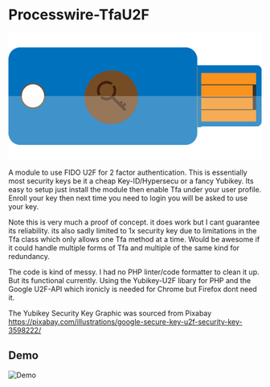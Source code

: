 # Processwire-TfaU2F
![Security Key](https://raw.githubusercontent.com/adamxp12/Processwire-TfaU2F/master/assets/bluekeyside.png)

A module to use FIDO U2F for 2 factor authentication. This is essentially most security keys be it a cheap Key-ID/Hypersecu or a fancy Yubikey. Its easy to setup just install the module then enable Tfa under your user profile. Enroll your key then next time you need to login you will be asked to use your key.

Note this is very much a proof of concept. it does work but I cant guarantee its reliability. its also sadly limited to 1x security key due to limitations in the Tfa class which only allows one Tfa method at a time. Would be awesome if it could handle multiple forms of Tfa and multiple of the same kind for redundancy.

The code is kind of messy. I had no PHP linter/code formatter to clean it up. But its functional currently. Using the Yubikey-U2F libary for PHP and the Google U2F-API which ironicly is needed for Chrome but Firefox dont need it.

The Yubikey Security Key Graphic was sourced from Pixabay https://pixabay.com/illustrations/google-secure-key-u2f-security-key-3598222/

## Demo
![Demo](https://adamxp12blob.blob.core.windows.net/sharex-share/2019-08-28_12-06-18.gif)

